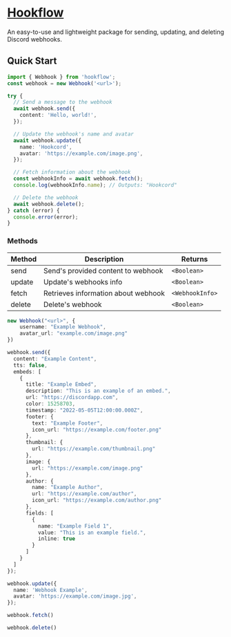 # [Hookflow](lqvers.github.io/discord-webhook-handler/)

An easy-to-use and lightweight package for sending, updating, and deleting Discord webhooks.

## Quick Start

```ts
import { Webhook } from 'hookflow';
const webhook = new Webhook('<url>');

try {
  // Send a message to the webhook
  await webhook.send({
    content: 'Hello, world!',
  });

  // Update the webhook's name and avatar
  await webhook.update({
    name: 'Hookcord',
    avatar: 'https://example.com/image.png',
  });

  // Fetch information about the webhook
  const webhookInfo = await webhook.fetch();
  console.log(webhookInfo.name); // Outputs: "Hookcord"

  // Delete the webhook
  await webhook.delete();
} catch (error) {
  console.error(error);
}
```

### Methods
| Method | Description | Returns |
| --------------- | --------------- | --------------- |
| send  | Send's provided content to webhook | `<Boolean>`  |
| update  | Update's webhooks info | `<Boolean>`  |
| fetch  | Retrieves information about webhook  | `<WebhookInfo>`  |
| delete  | Delete's webhook  | `<Boolean>`  |

```ts
new Webhook("<url>", {
    username: "Example Webhook",
    avatar_url: "example.com/image.png"
})

webhook.send({
  content: "Example Content",
  tts: false,
  embeds: [
    {
      title: "Example Embed",
      description: "This is an example of an embed.",
      url: "https://discordapp.com",
      color: 15258703,
      timestamp: "2022-05-05T12:00:00.000Z",
      footer: {
        text: "Example Footer",
        icon_url: "https://example.com/footer.png"
      },
      thumbnail: {
        url: "https://example.com/thumbnail.png"
      },
      image: {
        url: "https://example.com/image.png"
      },
      author: {
        name: "Example Author",
        url: "https://example.com/author",
        icon_url: "https://example.com/author.png"
      },
      fields: [
        {
          name: "Example Field 1",
          value: "This is an example field.",
          inline: true
        }
      ]
    }
  ]
});

webhook.update({
  name: 'Webhook Example',
  avatar: 'https://example.com/image.jpg',
});

webhook.fetch()

webhook.delete()
```
